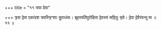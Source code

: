 +++
title = "११ त्रया देवा"

+++
त्र॒या दे॒वा एका॑दश त्रयस्त्रि॒ꣳशाः सु॒राध॑सः। बृह॒स्पति॑पुरोहिता दे॒वस्य॑ सवि॒तुः स॒वे। दे॒वा दे॒वैर॑वन्तु मा ॥११ ॥